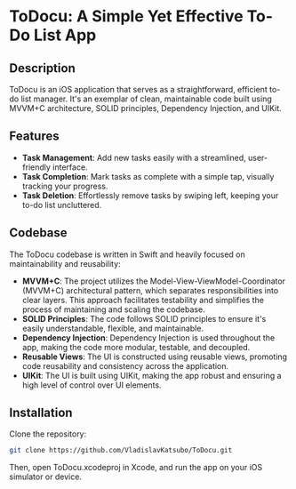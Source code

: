 # ToDocu: A Simple Yet Effective To-Do List App

## Description

ToDocu is an iOS application that serves as a straightforward, efficient to-do list manager. It's an exemplar of clean, maintainable code built using MVVM+C architecture, SOLID principles, Dependency Injection, and UIKit.

## Features

- **Task Management**: Add new tasks easily with a streamlined, user-friendly interface.
- **Task Completion**: Mark tasks as complete with a simple tap, visually tracking your progress.
- **Task Deletion**: Effortlessly remove tasks by swiping left, keeping your to-do list uncluttered.

## Codebase

The ToDocu codebase is written in Swift and heavily focused on maintainability and reusability:

- **MVVM+C**: The project utilizes the Model-View-ViewModel-Coordinator (MVVM+C) architectural pattern, which separates responsibilities into clear layers. This approach facilitates testability and simplifies the process of maintaining and scaling the codebase.
- **SOLID Principles**: The code follows SOLID principles to ensure it's easily understandable, flexible, and maintainable.
- **Dependency Injection**: Dependency Injection is used throughout the app, making the code more modular, testable, and decoupled.
- **Reusable Views**: The UI is constructed using reusable views, promoting code reusability and consistency across the application.
- **UIKit**: The UI is built using UIKit, making the app robust and ensuring a high level of control over UI elements.

## Installation

Clone the repository:

```bash
git clone https://github.com/VladislavKatsubo/ToDocu.git
```
Then, open ToDocu.xcodeproj in Xcode, and run the app on your iOS simulator or device.
